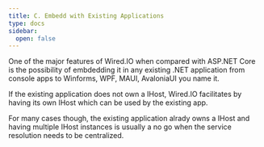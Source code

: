 ```yaml
---
title: C. Embedd with Existing Applications
type: docs
sidebar:
  open: false
---
```


One of the major features of Wired.IO when compared with ASP.NET Core is the possibility of embdedding it in any existing .NET application from console apps to Winforms, WPF, MAUI, AvaloniaUI you name it.

If the existing application does not own a IHost, Wired.IO facilitates by having its own IHost which can be used by the existing app.

For many cases though, the existing application alrady owns a IHost and having multiple IHost instances is usually a no go when the service resolution needs to be centralized.